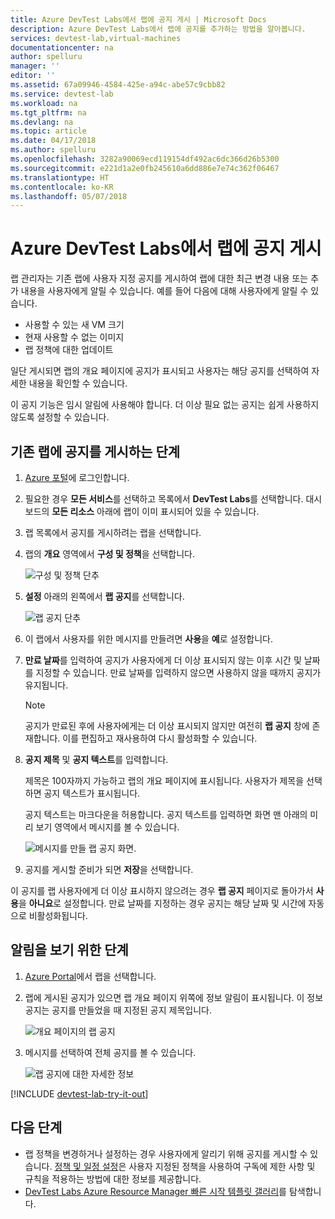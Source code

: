 ```yaml
---
title: Azure DevTest Labs에서 랩에 공지 게시 | Microsoft Docs
description: Azure DevTest Labs에서 랩에 공지를 추가하는 방법을 알아봅니다.
services: devtest-lab,virtual-machines
documentationcenter: na
author: spelluru
manager: ''
editor: ''
ms.assetid: 67a09946-4584-425e-a94c-abe57c9cbb82
ms.service: devtest-lab
ms.workload: na
ms.tgt_pltfrm: na
ms.devlang: na
ms.topic: article
ms.date: 04/17/2018
ms.author: spelluru
ms.openlocfilehash: 3282a90069ecd119154df492ac6dc366d26b5300
ms.sourcegitcommit: e221d1a2e0fb245610a6dd886e7e74c362f06467
ms.translationtype: HT
ms.contentlocale: ko-KR
ms.lasthandoff: 05/07/2018
---
```

# <a name="post-an-announcement-to-a-lab-in-azure-devtest-labs"></a>Azure DevTest Labs에서 랩에 공지 게시

랩 관리자는 기존 랩에 사용자 지정 공지를 게시하여 랩에 대한 최근 변경 내용 또는 추가 내용을 사용자에게 알릴 수 있습니다. 예를 들어 다음에 대해 사용자에게 알릴 수 있습니다.

- 사용할 수 있는 새 VM 크기
- 현재 사용할 수 없는 이미지
- 랩 정책에 대한 업데이트

일단 게시되면 랩의 개요 페이지에 공지가 표시되고 사용자는 해당 공지를 선택하여 자세한 내용을 확인할 수 있습니다.

이 공지 기능은 임시 알림에 사용해야 합니다.  더 이상 필요 없는 공지는 쉽게 사용하지 않도록 설정할 수 있습니다.

## <a name="steps-to-post-an-announcement-in-an-existing-lab"></a>기존 랩에 공지를 게시하는 단계

1. [Azure 포털](http://go.microsoft.com/fwlink/p/?LinkID=525040)에 로그인합니다.
1. 필요한 경우 **모든 서비스**를 선택하고 목록에서 **DevTest Labs**를 선택합니다. 대시보드의 **모든 리소스** 아래에 랩이 이미 표시되어 있을 수 있습니다.
1. 랩 목록에서 공지를 게시하려는 랩을 선택합니다.  
1. 랩의 **개요** 영역에서 **구성 및 정책**을 선택합니다.  

    ![구성 및 정책 단추](./media/devtest-lab-announcements/devtestlab-config-and-policies.png)

1. **설정** 아래의 왼쪽에서 **랩 공지**를 선택합니다.

    ![랩 공지 단추](./media/devtest-lab-announcements/devtestlab-announcements.png)

1. 이 랩에서 사용자를 위한 메시지를 만들려면 **사용**을 **예**로 설정합니다.

1. **만료 날짜**를 입력하여 공지가 사용자에게 더 이상 표시되지 않는 이후 시간 및 날짜를 지정할 수 있습니다. 만료 날짜를 입력하지 않으면 사용하지 않을 때까지 공지가 유지됩니다.

   > [!NOTE]
   > 공지가 만료된 후에 사용자에게는 더 이상 표시되지 않지만 여전히 **랩 공지** 창에 존재합니다. 이를 편집하고 재사용하여 다시 활성화할 수 있습니다.
   >
   >

1. **공지 제목** 및 **공지 텍스트**를 입력합니다.

   제목은 100자까지 가능하고 랩의 개요 페이지에 표시됩니다. 사용자가 제목을 선택하면 공지 텍스트가 표시됩니다.

   공지 텍스트는 마크다운을 허용합니다. 공지 텍스트를 입력하면 화면 맨 아래의 미리 보기 영역에서 메시지를 볼 수 있습니다.

    ![메시지를 만들 랩 공지 화면.](./media/devtest-lab-announcements/devtestlab-post-announcement.png)


1. 공지를 게시할 준비가 되면 **저장**을 선택합니다.

이 공지를 랩 사용자에게 더 이상 표시하지 않으려는 경우 **랩 공지** 페이지로 돌아가서 **사용**을 **아니요**로 설정합니다. 만료 날짜를 지정하는 경우 공지는 해당 날짜 및 시간에 자동으로 비활성화됩니다.

## <a name="steps-for-users-to-view-an-announcement"></a>알림을 보기 위한 단계

1. [Azure Portal](http://go.microsoft.com/fwlink/p/?LinkID=525040)에서 랩을 선택합니다.

1. 랩에 게시된 공지가 있으면 랩 개요 페이지 위쪽에 정보 알림이 표시됩니다. 이 정보 공지는 공지를 만들었을 때 지정된 공지 제목입니다.

    ![개요 페이지의 랩 공지](./media/devtest-lab-announcements/devtestlab-user-announcement.png)

1. 메시지를 선택하여 전체 공지를 볼 수 있습니다.

    ![랩 공지에 대한 자세한 정보](./media/devtest-lab-announcements/devtestlab-user-announcement-text.png)

[!INCLUDE [devtest-lab-try-it-out](../../includes/devtest-lab-try-it-out.md)]

## <a name="next-steps"></a>다음 단계
* 랩 정책을 변경하거나 설정하는 경우 사용자에게 알리기 위해 공지를 게시할 수 있습니다. [정책 및 일정 설정](devtest-lab-set-lab-policy.md)은 사용자 지정된 정책을 사용하여 구독에 제한 사항 및 규칙을 적용하는 방법에 대한 정보를 제공합니다.
* [DevTest Labs Azure Resource Manager 빠른 시작 템플릿 갤러리](https://github.com/Azure/azure-devtestlab/tree/master/Samples)를 탐색합니다.

